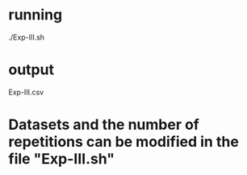 # running
./Exp-III.sh

# output
Exp-III.csv

# Datasets and the number of repetitions can be modified in the file "Exp-III.sh"
